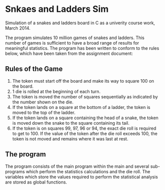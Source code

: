 # Snkaes and Ladders Sim
Simulation of a snakes and ladders board in C as a univerity course work, March 2014.

The program simulates 10 million games of snakes and ladders. This number of games is sufficient to have a broad range of results for meaningful statistics. The program has been written to conform to the rules below, which have been taken from the assignment document:
## Rules of the Game
1. The token must start off the board and make its way to square 100 on the board.
2. 1 die is rolled at the beginning of each turn.
3. The token is moved the number of squares sequentially as indicated by the number shown 
on the die.
4. If the token lands on a square at the bottom of a ladder, the token is moved to the top of 
the ladder.
5. If the token lands on a square containing the head of a snake, the token is moved down the 
snake to the square containing its tail.
6. If the token is on squares 99, 97, 96 or 94, the exact die roll is required to get to 100. If the 
value of the token after the die roll exceeds 100, the token is not moved and remains where 
it was last at rest. 

## The program
The program consists of the main program within the main and several sub-programs which perform the statistics calculations and the die roll. The variables which store the values required to perform the statistical analysis are stored as global functions.

